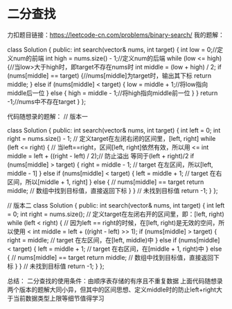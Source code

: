 二分查找
======
力扣题目链接：https://leetcode-cn.com/problems/binary-search/
我的题解：

class Solution {
public:
    int search(vector<int>& nums, int target) {
        int low = 0;//定义num的前端
        int high = nums.size() - 1;//定义num的后端
        while (low <= high) {//当low>大于high时，即target不存在nums时
            int middle = (low + high) / 2;
            if (nums[middle] == target) {//nums[middle]为target时，输出其下标
                return middle;
            }
            else if (nums[middle] < target) {
                low = middle + 1;//将low指向middle后一位
            }
            else {
                high = middle - 1;//将high指向middle前一位
            }
        }
        return -1;//nums中不存在target
    }
};


代码随想录的题解：
// 版本一

class Solution {
public:
    int search(vector<int>& nums, int target) {
        int left = 0;
        int right = nums.size() - 1; // 定义target在左闭右闭的区间里，[left, right]
        while (left <= right) { // 当left==right，区间[left, right]依然有效，所以用 <=
            int middle = left + ((right - left) / 2);// 防止溢出 等同于(left + right)/2
            if (nums[middle] > target) {
                right = middle - 1; // target 在左区间，所以[left, middle - 1]
            } else if (nums[middle] < target) {
                left = middle + 1; // target 在右区间，所以[middle + 1, right]
            } else { // nums[middle] == target
                return middle; // 数组中找到目标值，直接返回下标
            }
        }
        // 未找到目标值
        return -1;
    }
};

// 版本二
class Solution {
public:
    int search(vector<int>& nums, int target) {
        int left = 0;
        int right = nums.size(); // 定义target在左闭右开的区间里，即：[left, right)
        while (left < right) { // 因为left == right的时候，在[left, right)是无效的空间，所以使用 <
            int middle = left + ((right - left) >> 1);
            if (nums[middle] > target) {
                right = middle; // target 在左区间，在[left, middle)中
            } else if (nums[middle] < target) {
                left = middle + 1; // target 在右区间，在[middle + 1, right)中
            } else { // nums[middle] == target
                return middle; // 数组中找到目标值，直接返回下标
            }
        }
        // 未找到目标值
        return -1;
    }
};
                                            
总结：
二分查找的使用条件：由顺序表存储的有序且不重复数据
上面代码随想录两个版本的题解大同小异，但其中的区间思想、定义middle时的防止left+right大于当前数据类型上限等细节值得学习
